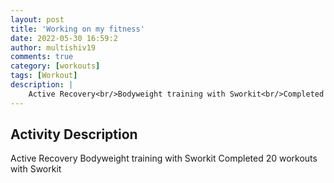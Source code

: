 ```yaml
---
layout: post
title: 'Working on my fitness'
date: 2022-05-30 16:59:2
author: multishiv19
comments: true
category: [workouts]
tags: [Workout]
description: |
    Active Recovery<br/>Bodyweight training with Sworkit<br/>Completed 20 workouts with Sworkit 
---
```



## Activity Description
Active Recovery
Bodyweight training with Sworkit
Completed 20 workouts with Sworkit 


<div width='100%' class='strava-embed-placeholder' data-embed-type='activity' data-embed-id='7224989580'></div>
<script src='https://strava-embeds.com/embed.js'></script>
